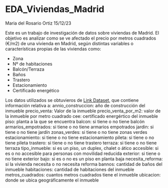 # EDA_Viviendas_Madrid
Maria del Rosario Ortiz
15/12/23

Este es un trabajo de investigación de datos sobre viviendas de Madrid. El objetivo es analizar como se ve afectado el precio por metros cuadrados (€/m2) de una vivienda en Madrid, según distintas variables o características propias de las viviendas como:
- Zona
- Nº de habitaciones
- Balcón/Terraza
- Baños
- Trastero
- Estacionamiento
- Certificado energético

Los datos utilizados se obtuvieros de [Link Dataset](https://www.kaggle.com/datasets/mirbektoktogaraev/madrid-real-estate-market), que contiene información relativa a:
annio_construccion: año de construcción del inmueble
precio_venta: Valor de la inmueble
precio_venta_por_m2: valor de la inmueble por metro cuadrado
cee: certificado energértico del inmueble
piso: planta a la que se encuentra
balcon: si tiene o no tiene balcón
armarios_empotrados: si tiene o no tiene armarios empotrados
jardin: si tiene o no tiene jardín
zonas_verdes: si tiene o no tiene zonas verdes
estacionamiento: si tiene o no tiene estacionamiento
pileta: si tiene o no tiene pileta
trastero: si tiene o no tiene trastero
terraza: si tiene o no tiene terraza
tipo_inmueble: si es un piso, un duplex, chalet o ático
accesible: si es o no accesible para personas con movilidad reducida
exterior: si tiene o no tiene exterior
bajo: si es o no es un piso en planta baja
necesita_reforma: si la vivienda necesita o no necesita reforma
bannos: cantidad de baños del inmueble
habitaciones: cantidad de habitaciones del inmueble
metros_cuadrados: cuantos metros cuadrados tiene el inmueble
ubicacion: donde se ubica geográficamente el inmueble





